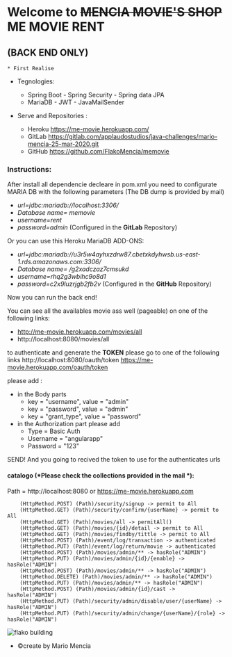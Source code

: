 # Welcome to ~~MENCIA MOVIE'S SHOP~~ **ME MOVIE RENT** 
## (BACK END ONLY)

	* First Realise
	
- Tegnologies:
	- Spring Boot   - Spring Security    - Spring data JPA
	- MariaDB   	- JWT				 - JavaMailSender
	
	
- Serve and Repositories :
	- Heroku   	https://me-movie.herokuapp.com/
	- GitLab    https://gitlab.com/applaudostudios/java-challenges/mario-mencia-25-mar-2020.git
	- GitHub	https://github.com/FlakoMencia/memovie
	

### Instructions: 
After install all dependencie decleare in pom.xml you need to configurate MARIA DB with the following parameters (The DB dump is provided by mail)
-  _url=jdbc:mariadb://localhost:3306/_
-  _Database name= memovie_
-  _username=rent_
-  _password=admin_
(Configured in the **GitLab** Repository)

Or you can use this Heroku MariaDB ADD-ONS: 

-  *url=jdbc:mariadb://u3r5w4ayhxzdrw87.cbetxkdyhwsb.us-east-1.rds.amazonaws.com:3306/*
-  *Database name= /g2xadczaz7cmsukd*
-  *username=rhq2g3wbihc9o8d1*
-  *password=c2x9luzrjgb2fb2v*
(Configured in the **GitHub** Repository)

Now you can run the back end! 

You can see all the availables movie ass well (pageable) on one of the following links:
- http://me-movie.herokuapp.com/movies/all
- http://localhost:8080/movies/all

to authenticate and generate the **TOKEN** please go to one of the following links
http://localhost:8080/oauth/token
https://me-movie.herokuapp.com/oauth/token

please add :
- in the Body parts
	- key = "username", value = "admin" 
	- key = "password", value = "admin"
	- key = "grant_type", value = "password"
- in the Authorization part please add	
	- Type = Basic Auth
	- Username = "angularapp"
	- Password = "123"

SEND! And you going to recived the token to use for the authenticates urls

#### catalogo (*Please check the collections provided in the mail *):	
Path = http://localhost:8080 or https://me-movie.herokuapp.com

		(HttpMethod.POST) (Path)/security/signup -> permit to All
        (HttpMethod.GET) (Path)/security/confirm/{userName} -> permit to All
        (HttpMethod.GET) (Path)/movies/all -> permitAll()
        (HttpMethod.GET) (Path)/movies/{id}/detail -> permit to All
        (HttpMethod.GET) (Path)/movies/findby/tittle -> permit to All		
        (HttpMethod.POST) (Path)/event/log/transaction -> authenticated 
		(HttpMethod.PUT) (Path)/event/log/return/movie -> authenticated 
		(HttpMethod.POST) (Path)/movies/admin/** -> hasRole("ADMIN")
        (HttpMethod.PUT) (Path)/movies/admin/{id}/{enable} -> hasRole("ADMIN")
        (HttpMethod.POST) (Path)/movies/admin/** -> hasRole("ADMIN") 
        (HttpMethod.DELETE) (Path)/movies/admin/** -> hasRole("ADMIN")
        (HttpMethod.PUT) (Path)/movies/admin/** -> hasRole("ADMIN")
        (HttpMethod.POST) (Path)/movies/admin/{id}/cast -> hasRole("ADMIN")
        (HttpMethod.PUT) (Path)/security/admin/disable/user/{userName} -> hasRole("ADMIN")
        (HttpMethod.PUT) (Path)/security/admin/change/{userName}/{role} -> hasRole("ADMIN")


		
		

![flako building](https://www.publicationsports.com/cache/fileStorage/af/ab/afab947e2489fe6fc00242891ea1d44f_p_vi_65456_1517522071.jpeg)

* &copy;create by Mario Mencia 

